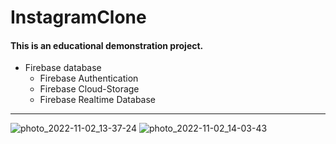 # InstagramClone
#### This is an educational demonstration project.
+ Firebase database
  + Firebase Authentication
  + Firebase Cloud-Storage 
  + Firebase Realtime Database 
___

![photo_2022-11-02_13-37-24](https://user-images.githubusercontent.com/105007162/199428169-5beca6ff-5dc3-4018-b41e-cd470c38c676.jpg)
![photo_2022-11-02_14-03-43](https://user-images.githubusercontent.com/105007162/199433898-3effaf5b-9f55-4c37-bfe2-fccf0ac6bc50.jpg)
